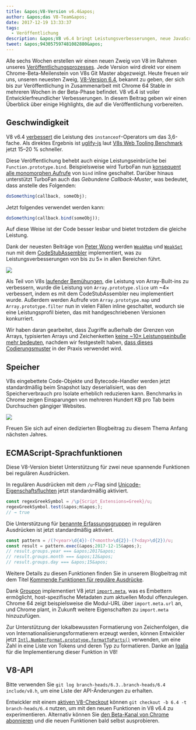 ```yaml
---
title: &apos;V8-Version v6.4&apos;
author: &apos;das V8-Team&apos;
date: 2017-12-19 13:33:37
tags:
  - Veröffentlichung
description: &apos;V8 v6.4 bringt Leistungsverbesserungen, neue JavaScript-Sprachfunktionen und mehr.&apos;
tweet: &apos;943057597481082880&apos;
---
```

Alle sechs Wochen erstellen wir einen neuen Zweig von V8 im Rahmen unseres [Veröffentlichungsprozesses](/docs/release-process). Jede Version wird direkt vor einem Chrome-Beta-Meilenstein von V8s Git Master abgezweigt. Heute freuen wir uns, unseren neuesten Zweig, [V8-Version 6.4](https://chromium.googlesource.com/v8/v8.git/+log/branch-heads/6.4), bekannt zu geben, der sich bis zur Veröffentlichung in Zusammenarbeit mit Chrome 64 Stable in mehreren Wochen in der Beta-Phase befindet. V8 v6.4 ist voller Entwicklerfreundlicher Verbesserungen. In diesem Beitrag geben wir einen Überblick über einige Highlights, die auf die Veröffentlichung vorbereiten.

<!--truncate-->
## Geschwindigkeit

V8 v6.4 [verbessert](https://bugs.chromium.org/p/v8/issues/detail?id=6971) die Leistung des `instanceof`-Operators um das 3,6-fache. Als direktes Ergebnis ist [uglify-js](http://lisperator.net/uglifyjs/) laut [V8s Web Tooling Benchmark](https://github.com/v8/web-tooling-benchmark) jetzt 15–20 % schneller.

Diese Veröffentlichung behebt auch einige Leistungseinbrüche bei `Function.prototype.bind`. Beispielsweise wird TurboFan nun [konsequent alle monomorphen Aufrufe](https://bugs.chromium.org/p/v8/issues/detail?id=6946) von `bind` inline geschaltet. Darüber hinaus unterstützt TurboFan auch das _Gebundene Callback-Muster_, was bedeutet, dass anstelle des Folgenden:

```js
doSomething(callback, someObj);
```

Jetzt folgendes verwendet werden kann:

```js
doSomething(callback.bind(someObj));
```

Auf diese Weise ist der Code besser lesbar und bietet trotzdem die gleiche Leistung.

Dank der neuesten Beiträge von [Peter Wong](https://twitter.com/peterwmwong) werden [`WeakMap`](https://developer.mozilla.org/en-US/docs/Web/JavaScript/Reference/Global_Objects/WeakMap) und [`WeakSet`](https://developer.mozilla.org/en-US/docs/Web/JavaScript/Reference/Global_Objects/WeakSet) nun mit dem [CodeStubAssembler](/blog/csa) implementiert, was zu Leistungsverbesserungen von bis zu 5× in allen Bereichen führt.

![](/_img/v8-release-64/weak-collection.svg)

Als Teil von V8s [laufender Bemühungen](https://bugs.chromium.org/p/v8/issues/detail?id=1956), die Leistung von Array-Built-ins zu verbessern, wurde die Leistung von `Array.prototype.slice` um ~4× verbessert, indem es mit dem CodeStubAssembler neu implementiert wurde. Außerdem werden Aufrufe von `Array.prototype.map` und `Array.prototype.filter` nun in vielen Fällen inline geschaltet, wodurch sie eine Leistungsprofil bieten, das mit handgeschriebenen Versionen konkurriert.

Wir haben daran gearbeitet, dass Zugriffe außerhalb der Grenzen von Arrays, typisierten Arrays und Zeichenketten [keine ~10× Leistungseinbuße mehr bedeuten](https://bugs.chromium.org/p/v8/issues/detail?id=7027), nachdem wir festgestellt haben, [dass dieses Codierungsmuster](/blog/elements-kinds#avoid-reading-beyond-length) in der Praxis verwendet wird.

## Speicher

V8s eingebettete Code-Objekte und Bytecode-Handler werden jetzt standardmäßig beim Snapshot lazy deserialisiert, was den Speicherverbrauch pro Isolate erheblich reduzieren kann. Benchmarks in Chrome zeigen Einsparungen von mehreren Hundert KB pro Tab beim Durchsuchen gängiger Websites.

![](/_img/v8-release-64/codespace-consumption.svg)

Freuen Sie sich auf einen dedizierten Blogbeitrag zu diesem Thema Anfang nächsten Jahres.

## ECMAScript-Sprachfunktionen

Diese V8-Version bietet Unterstützung für zwei neue spannende Funktionen bei regulären Ausdrücken.

In regulären Ausdrücken mit dem `/u`-Flag sind [Unicode-Eigenschaftsfluchten](https://mathiasbynens.be/notes/es-unicode-property-escapes) jetzt standardmäßig aktiviert.

```js
const regexGreekSymbol = /\p{Script_Extensions=Greek}/u;
regexGreekSymbol.test(&apos;π&apos;);
// → true
```

Die Unterstützung für [benannte Erfassungsgruppen](https://developers.google.com/web/updates/2017/07/upcoming-regexp-features#named_captures) in regulären Ausdrücken ist jetzt standardmäßig aktiviert.

```js
const pattern = /(?<year>\d{4})-(?<month>\d{2})-(?<day>\d{2})/u;
const result = pattern.exec(&apos;2017-12-15&apos;);
// result.groups.year === &apos;2017&apos;
// result.groups.month === &apos;12&apos;
// result.groups.day === &apos;15&apos;
```

Weitere Details zu diesen Funktionen finden Sie in unserem Blogbeitrag mit dem Titel [Kommende Funktionen für reguläre Ausdrücke](https://developers.google.com/web/updates/2017/07/upcoming-regexp-features).

Dank [Groupon](https://twitter.com/GrouponEng) implementiert V8 jetzt [`import.meta`](https://github.com/tc39/proposal-import-meta), was es Embettern ermöglicht, host-spezifische Metadaten zum aktuellen Modul offenzulegen. Chrome 64 zeigt beispielsweise die Modul-URL über `import.meta.url` an, und Chrome plant, in Zukunft weitere Eigenschaften zu `import.meta` hinzuzufügen.

Zur Unterstützung der lokalbewussten Formatierung von Zeichenfolgen, die von Internationalisierungsformatierern erzeugt werden, können Entwickler jetzt [`Intl.NumberFormat.prototype.formatToParts()`](https://github.com/tc39/proposal-intl-formatToParts) verwenden, um eine Zahl in eine Liste von Tokens und deren Typ zu formatieren. Danke an [Igalia](https://twitter.com/igalia) für die Implementierung dieser Funktion in V8!

## V8-API

Bitte verwenden Sie `git log branch-heads/6.3..branch-heads/6.4 include/v8.h`, um eine Liste der API-Änderungen zu erhalten.

Entwickler mit einem [aktiven V8-Checkout](/docs/source-code#using-git) können `git checkout -b 6.4 -t branch-heads/6.4` nutzen, um mit den neuen Funktionen in V8 v6.4 zu experimentieren. Alternativ können Sie [den Beta-Kanal von Chrome abonnieren](https://www.google.com/chrome/browser/beta.html) und die neuen Funktionen bald selbst ausprobieren.
